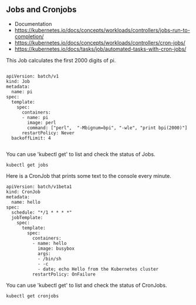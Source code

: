 ## Jobs and Cronjobs

* Documentation
* https://kubernetes.io/docs/concepts/workloads/controllers/jobs-run-to-completion/
* https://kubernetes.io/docs/concepts/workloads/controllers/cron-jobs/
* https://kubernetes.io/docs/tasks/job/automated-tasks-with-cron-jobs/


This Job calculates the first 2000 digits of pi.


```

apiVersion: batch/v1
kind: Job
metadata:
  name: pi
spec:
  template:
    spec:
      containers:
      - name: pi
        image: perl
        command: ["perl",  "-Mbignum=bpi", "-wle", "print bpi(2000)"]
      restartPolicy: Never
  backoffLimit: 4


```

You can use 'kubectl get' to list and check the status of Jobs.


```kubectl get jobs```

Here is a CronJob that prints some text to the console every minute.

```
apiVersion: batch/v1beta1
kind: CronJob
metadata:
  name: hello
spec:
  schedule: "*/1 * * * *"
  jobTemplate:
    spec:
      template:
        spec:
          containers:
          - name: hello
            image: busybox
            args:
            - /bin/sh
            - -c
            - date; echo Hello from the Kubernetes cluster
          restartPolicy: OnFailure

```

You can use 'kubectl get' to list and check the status of CronJobs.


```kubectl get cronjobs```




